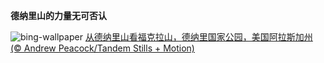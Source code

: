 
**德纳里山的力量无可否认**

![bing-wallpaper](https://www.bing.com/th?id=OHR.DenaliClimber_ZH-CN7548168932_1920x1080.jpg)
[从德纳里山看福克拉山，德纳里国家公园，美国阿拉斯加州 (© Andrew Peacock/Tandem Stills + Motion)](https://www.bing.com/search?q=%E5%BE%B7%E7%BA%B3%E9%87%8C%E5%B1%B1&amp;form=hpcapt&amp;mkt=zh-cn)
  